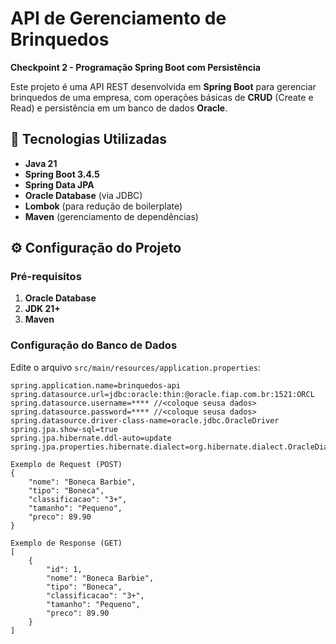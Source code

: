 # API de Gerenciamento de Brinquedos

**Checkpoint 2 - Programação Spring Boot com Persistência**

Este projeto é uma API REST desenvolvida em **Spring Boot** para gerenciar brinquedos de uma empresa, com operações básicas de **CRUD** (Create e Read) e persistência em um banco de dados **Oracle**.

## 📌 Tecnologias Utilizadas
- **Java 21**
- **Spring Boot 3.4.5**
- **Spring Data JPA**
- **Oracle Database** (via JDBC)
- **Lombok** (para redução de boilerplate)
- **Maven** (gerenciamento de dependências)

## ⚙️ Configuração do Projeto

### Pré-requisitos
1. **Oracle Database**
2. **JDK 21+**
3. **Maven**

### Configuração do Banco de Dados
Edite o arquivo `src/main/resources/application.properties`:
```properties
spring.application.name=brinquedos-api
spring.datasource.url=jdbc:oracle:thin:@oracle.fiap.com.br:1521:ORCL
spring.datasource.username=**** //<coloque seusa dados>
spring.datasource.password=**** //<coloque seusa dados>
spring.datasource.driver-class-name=oracle.jdbc.OracleDriver
spring.jpa.show-sql=true
spring.jpa.hibernate.ddl-auto=update
spring.jpa.properties.hibernate.dialect=org.hibernate.dialect.OracleDialect

Exemplo de Request (POST)
{
    "nome": "Boneca Barbie",
    "tipo": "Boneca",
    "classificacao": "3+",
    "tamanho": "Pequeno",
    "preco": 89.90
}

Exemplo de Response (GET)
[
    {
        "id": 1,
        "nome": "Boneca Barbie",
        "tipo": "Boneca",
        "classificacao": "3+",
        "tamanho": "Pequeno",
        "preco": 89.90
    }
]
